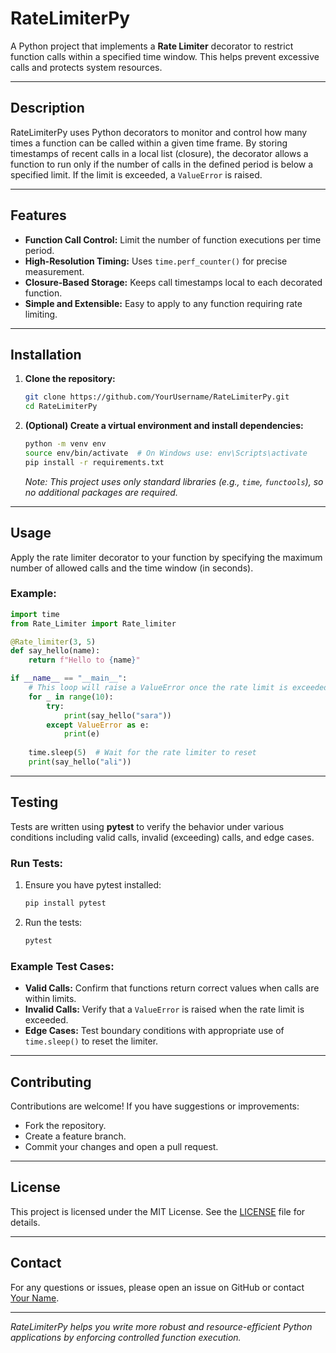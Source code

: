 # RateLimiterPy

A Python project that implements a **Rate Limiter** decorator to restrict function calls within a specified time window. This helps prevent excessive calls and protects system resources.

---

## Description

RateLimiterPy uses Python decorators to monitor and control how many times a function can be called within a given time frame. By storing timestamps of recent calls in a local list (closure), the decorator allows a function to run only if the number of calls in the defined period is below a specified limit. If the limit is exceeded, a `ValueError` is raised.

---

## Features

- **Function Call Control:** Limit the number of function executions per time period.
- **High-Resolution Timing:** Uses `time.perf_counter()` for precise measurement.
- **Closure-Based Storage:** Keeps call timestamps local to each decorated function.
- **Simple and Extensible:** Easy to apply to any function requiring rate limiting.

---

## Installation

1. **Clone the repository:**
   ```bash
   git clone https://github.com/YourUsername/RateLimiterPy.git
   cd RateLimiterPy
   ```

2. **(Optional) Create a virtual environment and install dependencies:**
   ```bash
   python -m venv env
   source env/bin/activate  # On Windows use: env\Scripts\activate
   pip install -r requirements.txt
   ```
   *Note: This project uses only standard libraries (e.g., `time`, `functools`), so no additional packages are required.*

---

## Usage

Apply the rate limiter decorator to your function by specifying the maximum number of allowed calls and the time window (in seconds).

### **Example:**

```python
import time
from Rate_Limiter import Rate_limiter

@Rate_limiter(3, 5)
def say_hello(name):
    return f"Hello to {name}"

if __name__ == "__main__":
    # This loop will raise a ValueError once the rate limit is exceeded
    for _ in range(10):
        try:
            print(say_hello("sara"))
        except ValueError as e:
            print(e)
    
    time.sleep(5)  # Wait for the rate limiter to reset
    print(say_hello("ali"))
```

---

## Testing

Tests are written using **pytest** to verify the behavior under various conditions including valid calls, invalid (exceeding) calls, and edge cases.

### **Run Tests:**

1. Ensure you have pytest installed:
   ```bash
   pip install pytest
   ```

2. Run the tests:
   ```bash
   pytest
   ```

### **Example Test Cases:**

- **Valid Calls:** Confirm that functions return correct values when calls are within limits.
- **Invalid Calls:** Verify that a `ValueError` is raised when the rate limit is exceeded.
- **Edge Cases:** Test boundary conditions with appropriate use of `time.sleep()` to reset the limiter.

---

## Contributing

Contributions are welcome! If you have suggestions or improvements:
- Fork the repository.
- Create a feature branch.
- Commit your changes and open a pull request.

---

## License

This project is licensed under the MIT License. See the [LICENSE](LICENSE) file for details.

---

## Contact

For any questions or issues, please open an issue on GitHub or contact [Your Name](mailto:your.email@example.com).

---

*RateLimiterPy helps you write more robust and resource-efficient Python applications by enforcing controlled function execution.*
```
